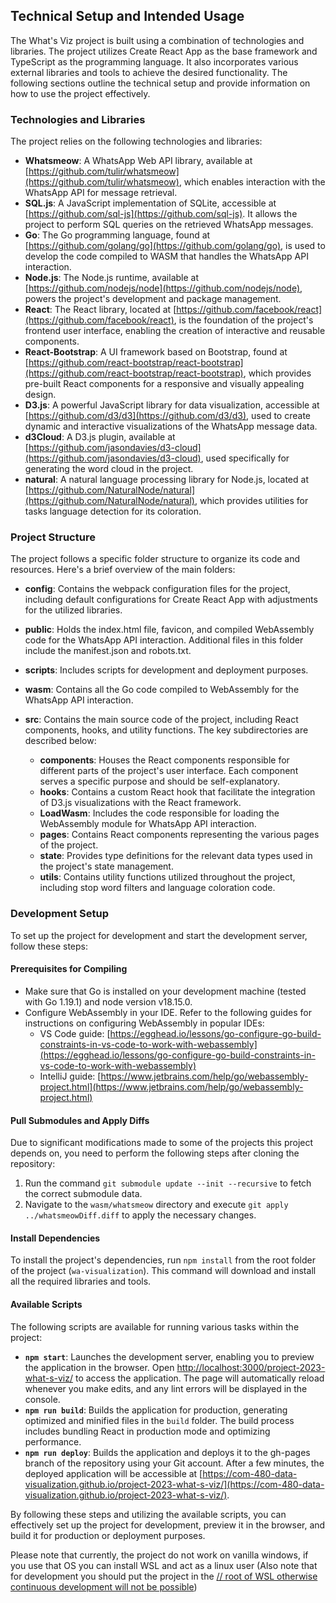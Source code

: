## Technical Setup and Intended Usage

The What's Viz project is built using a combination of technologies and libraries. The project utilizes Create React App as the base framework and TypeScript as the programming language. It also incorporates various external libraries and tools to achieve the desired functionality. The following sections outline the technical setup and provide information on how to use the project effectively.

### Technologies and Libraries

The project relies on the following technologies and libraries:

- **Whatsmeow**: A WhatsApp Web API library, available at [https://github.com/tulir/whatsmeow](https://github.com/tulir/whatsmeow), which enables interaction with the WhatsApp API for message retrieval.
- **SQL.js**: A JavaScript implementation of SQLite, accessible at [https://github.com/sql-js](https://github.com/sql-js). It allows the project to perform SQL queries on the retrieved WhatsApp messages.
- **Go**: The Go programming language, found at [https://github.com/golang/go](https://github.com/golang/go), is used to develop the code compiled to WASM that handles the WhatsApp API interaction.
- **Node.js**: The Node.js runtime, available at [https://github.com/nodejs/node](https://github.com/nodejs/node), powers the project's development and package management.
- **React**: The React library, located at [https://github.com/facebook/react](https://github.com/facebook/react), is the foundation of the project's frontend user interface, enabling the creation of interactive and reusable components.
- **React-Bootstrap**: A UI framework based on Bootstrap, found at [https://github.com/react-bootstrap/react-bootstrap](https://github.com/react-bootstrap/react-bootstrap), which provides pre-built React components for a responsive and visually appealing design.
- **D3.js**: A powerful JavaScript library for data visualization, accessible at [https://github.com/d3/d3](https://github.com/d3/d3), used to create dynamic and interactive visualizations of the WhatsApp message data.
- **d3Cloud**: A D3.js plugin, available at [https://github.com/jasondavies/d3-cloud](https://github.com/jasondavies/d3-cloud), used specifically for generating the word cloud in the project.
- **natural**: A natural language processing library for Node.js, located at [https://github.com/NaturalNode/natural](https://github.com/NaturalNode/natural), which provides utilities for tasks language detection for its coloration.

### Project Structure

The project follows a specific folder structure to organize its code and resources. Here's a brief overview of the main folders:

- **config**: Contains the webpack configuration files for the project, including default configurations for Create React App with adjustments for the utilized libraries.
- **public**: Holds the index.html file, favicon, and compiled WebAssembly code for the WhatsApp API interaction. Additional files in this folder include the manifest.json and robots.txt.
- **scripts**: Includes scripts for development and deployment purposes.
- **wasm**: Contains all the Go code compiled to WebAssembly for the WhatsApp API interaction.
- **src**: Contains the main source code of the project, including React components, hooks, and utility functions. The key subdirectories are described below:

  - **components**: Houses the React components responsible for different parts of the project's user interface. Each component serves a specific purpose and should be self-explanatory.
  - **hooks**: Contains a custom React hook that facilitate the integration of D3.js visualizations with the React framework.
  - **LoadWasm**: Includes the code responsible for loading the WebAssembly module for WhatsApp API interaction.
  - **pages**: Contains React components representing the various pages of the project.
  - **state**: Provides type definitions for the relevant data types used in the project's state management.
  - **utils**: Contains utility functions utilized throughout the project, including stop word filters and language coloration code.

### Development Setup

To set up the project for development and start the development server, follow these steps:

#### Prerequisites for Compiling

- Make sure that Go is installed on your development machine (tested with Go 1.19.1) and node version v18.15.0.
- Configure WebAssembly in your IDE. Refer to the following guides for instructions on configuring WebAssembly in popular IDEs:
  - VS Code guide: [https://egghead.io/lessons/go-configure-go-build-constraints-in-vs-code-to-work-with-webassembly](https://egghead.io/lessons/go-configure-go-build-constraints-in-vs-code-to-work-with-webassembly)
  - IntelliJ guide: [https://www.jetbrains.com/help/go/webassembly-project.html](https://www.jetbrains.com/help/go/webassembly-project.html)

#### Pull Submodules and Apply Diffs

Due to significant modifications made to some of the projects this project depends on, you need to perform the following steps after cloning the repository:

1. Run the command `git submodule update --init --recursive` to fetch the correct submodule data.
2. Navigate to the `wasm/whatsmeow` directory and execute `git apply ../whatsmeowDiff.diff` to apply the necessary changes.

#### Install Dependencies

To install the project's dependencies, run `npm install` from the root folder of the project (`wa-visualization`). This command will download and install all the required libraries and tools.

#### Available Scripts

The following scripts are available for running various tasks within the project:

- **`npm start`**: Launches the development server, enabling you to preview the application in the browser. Open [http://localhost:3000/project-2023-what-s-viz/](http://localhost:3000/project-2023-what-s-viz/) to access the application. The page will automatically reload whenever you make edits, and any lint errors will be displayed in the console.
- **`npm run build`**: Builds the application for production, generating optimized and minified files in the `build` folder. The build process includes bundling React in production mode and optimizing performance.
- **`npm run deploy`**: Builds the application and deploys it to the gh-pages branch of the repository using your Git account. After a few minutes, the deployed application will be accessible at [https://com-480-data-visualization.github.io/project-2023-what-s-viz/](https://com-480-data-visualization.github.io/project-2023-what-s-viz/).

By following these steps and utilizing the available scripts, you can effectively set up the project for development, preview it in the browser, and build it for production or deployment purposes.

Please note that currently, the project do not work on vanilla windows, if you use that OS you can install WSL and act as a linux user (Also note that for development you should put the project in the [// root of WSL otherwise continuous development will not be possible](https://stackoverflow.com/questions/60354594/wsl-2-vs-code%C2%B4s-npm-scritps-doen%C2%B4t-refresh-when-creating-a-new-script-in-packag))
